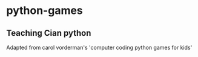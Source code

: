 # python-games
Teaching Cian python
-----------------------------------------------------------------------------------------------------

Adapted from carol vorderman's 'computer coding python games for kids'